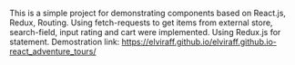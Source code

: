 This is a simple project for demonstrating components based on React.js, Redux, Routing.
Using fetch-requests to get items from external store, search-field, input rating and cart were implemented.
Using Redux.js for statement.
Demostration link: https://elviraff.github.io/elviraff.github.io-react_adventure_tours/
